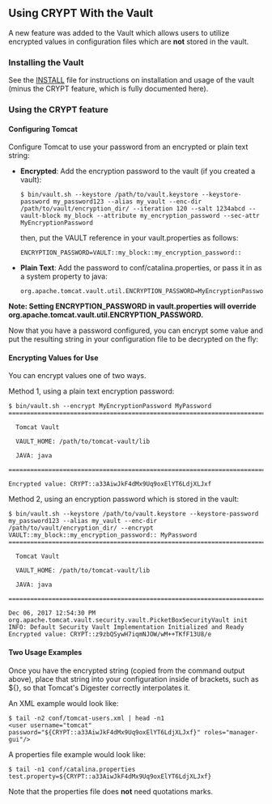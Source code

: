 ## Using CRYPT With the Vault

A new feature was added to the Vault which allows users to utilize encrypted values in configuration files which are **not** stored in the vault.

### Installing the Vault

See the [INSTALL](./INSTALL.md) file for instructions on installation and usage of the vault (minus the CRYPT feature, which is fully documented here).

### Using the CRYPT feature

#### Configuring Tomcat

Configure Tomcat to use your password from an encrypted or plain text string:

- **Encrypted**: Add the encryption password to the vault (if you created a vault):

    ~~~
    $ bin/vault.sh --keystore /path/to/vault.keystore --keystore-password my_password123 --alias my_vault --enc-dir /path/to/vault/encryption_dir/ --iteration 120 --salt 1234abcd --vault-block my_block --attribute my_encryption_password --sec-attr MyEncryptionPassword
    ~~~

    then, put the VAULT reference in your vault.properties as follows:

    ~~~
    ENCRYPTION_PASSWORD=VAULT::my_block::my_encryption_password::
    ~~~

- **Plain Text**: Add the password to conf/catalina.properties, or pass it in as a system property to java:

    ~~~
    org.apache.tomcat.vault.util.ENCRYPTION_PASSWORD=MyEncryptionPassword
    ~~~

**Note: Setting ENCRYPTION_PASSWORD in vault.properties will override org.apache.tomcat.vault.util.ENCRYPTION_PASSWORD.**

Now that you have a password configured, you can encrypt some value and put the resulting string in your configuration file to be decrypted on the fly:

#### Encrypting Values for Use

You can encrypt values one of two ways.

Method 1, using a plain text encryption password:
~~~
$ bin/vault.sh --encrypt MyEncryptionPassword MyPassword
=========================================================================

  Tomcat Vault

  VAULT_HOME: /path/to/tomcat-vault/lib

  JAVA: java

=========================================================================

Encrypted value: CRYPT::a33AiwJkF4dMx9Uq9oxElYT6LdjXLJxf
~~~

Method 2, using an encryption password which is stored in the vault:

~~~
$ bin/vault.sh --keystore /path/to/vault.keystore --keystore-password my_password123 --alias my_vault --enc-dir /path/to/vault/encryption_dir/ --encrypt VAULT::my_block::my_encryption_password:: MyPassword
=========================================================================

  Tomcat Vault

  VAULT_HOME: /path/to/tomcat-vault/lib

  JAVA: java

=========================================================================

Dec 06, 2017 12:54:30 PM org.apache.tomcat.vault.security.vault.PicketBoxSecurityVault init
INFO: Default Security Vault Implementation Initialized and Ready
Encrypted value: CRYPT::z9zbQSywH7iqmNJOW/wM++TKfF13U8/e
~~~

#### Two Usage Examples

Once you have the encrypted string (copied from the command output above), place that string into your configuration inside of brackets, such as ${}, so that Tomcat's Digester correctly interpolates it.

An XML example would look like:

~~~
$ tail -n2 conf/tomcat-users.xml | head -n1
<user username="tomcat" password="${CRYPT::a33AiwJkF4dMx9Uq9oxElYT6LdjXLJxf}" roles="manager-gui"/>
~~~

A properties file example would look like:

~~~
$ tail -n1 conf/catalina.properties
test.property=${CRYPT::a33AiwJkF4dMx9Uq9oxElYT6LdjXLJxf}
~~~

Note that the properties file does **not** need quotations marks.
